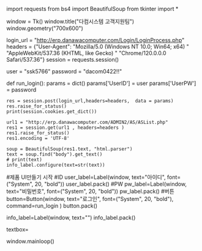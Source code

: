 import requests
from bs4 import BeautifulSoup
from tkinter import *

window = Tk()
window.title("다컴시스템 고객지원팀")
window.geometry("700x600")

login_url = "http://erp.danawacomputer.com/Login/LoginProcess.php"
headers = {"User-Agent": "Mozilla/5.0 (Windows NT 10.0; Win64; x64) "
            "AppleWebKit/537.36 (KHTML, like Gecko) "
            "Chrome/120.0.0.0 Safari/537.36"}
session = requests.session()

user = "ssk5766"
password = "dacom0422!!"

def run_login():
    params = dict()
    params['UserID'] = user
    params['UserPW'] = password

    res = session.post(login_url,headers=headers,  data = params)
    res.raise_for_status()
    print(session.cookies.get_dict())

    url1 = "http://erp.danawacomputer.com/ADMIN2/AS/ASList.php"
    res1 = session.get(url1 , headers=headers )
    res1.raise_for_status()
    res1.encoding = 'UTF-8'

    soup = BeautifulSoup(res1.text, "html.parser")
    text = soup.find("body").get_text()
    # print(text)
    info_label.configure(text=str(text))

#제품 UI만들기 시작
#ID
user_label=Label(window, text="아이디", font=("System", 20, "bold"))
user_label.pack()
#PW
pw_label=Label(window, text="비밀번호", font=("System", 20, "bold"))
pw_label.pack()
#버튼
button=Button(window, text="로그인", font=("System", 20, "bold"), command=run_login )
button.pack()

info_label=Label(window, text="")
info_label.pack()

textbox=

window.mainloop()
